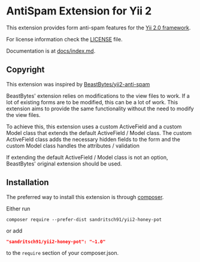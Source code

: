 # AntiSpam Extension for Yii 2

This extension provides form anti-spam features for the [Yii 2.0 framework](http://www.yiiframework.com).

For license information check the [LICENSE](LICENSE) file.

Documentation is at [docs/index.md](docs/index.md).

## Copyright

This extension was inspired by [BeastBytes/yii2-anti-spam](https://github.com/beastbytes/yii2-anti-spam)

BeastBytes' extension relies on modifications to the view files to work. If a lot of existing forms are to be modified,
this can be a lot of work. This extension aims to provide the same functionality without the need to modify the view
files.

To achieve this, this extension uses a custom ActiveField and a custom Model class that extends the default
ActiveField / Model class. The custom ActiveField class adds the necessary hidden fields to the form and the custom
Model class handles the attributes / validation

If extending the default ActiveField / Model class is not an option, BeastBytes' original extension should be used.

## Installation

The preferred way to install this extension is through [composer](http://getcomposer.org/download/).

Either run

```
composer require --prefer-dist sandritsch91/yii2-honey-pot
```

or add

```json
"sandritsch91/yii2-honey-pot": "~1.0"
```

to the `require` section of your composer.json.
